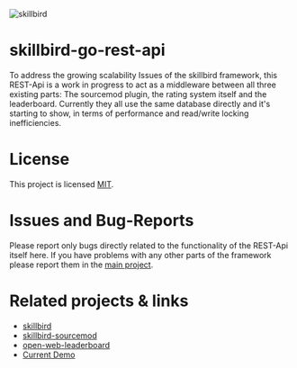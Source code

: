 ![skillbird](https://images.potaris.de/m/website-showcases/insurgency-site.png)

# skillbird-go-rest-api
To address the growing scalability Issues of the skillbird framework, this REST-Api is a work in progress to act as a middleware between all three existing parts: The sourcemod plugin, the rating system itself and the leaderboard. Currently they all use the same database directly and it's starting to show, in terms of performance and read/write locking inefficiencies.

# License
This project is licensed [MIT](https://opensource.org/licenses/MIT).

# Issues and Bug-Reports
Please report only bugs directly related to the functionality of the REST-Api itself here. If you have problems with any other parts of the framework please report them in the [main project](https://github.com/FAUSheppy/skillbird).

# Related projects & links
- [skillbird](https://github.com/FAUSheppy/skillbird)
- [skillbird-sourcemod](https://github.com/FAUSheppy/skillbird-sourcemod)
- [open-web-leaderboard](https://github.com/FAUSheppy/open-web-leaderboard)
- [Current Demo](https://insurgency.atlantishq.de/)
